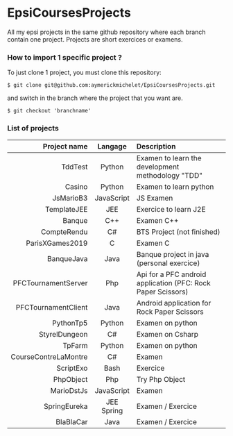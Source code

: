 # EpsiCoursesProjects

All my epsi projects in the same github repository where each branch contain one project.
Projects are short exercices or examens.

### How to import 1 specific project ?

To just clone 1 project, you must clone this repository:

```
$ git clone git@github.com:aymerickmichelet/EpsiCoursesProjects.git
```
and switch in the branch where the project that you want are.
```
$ git checkout 'branchname'
```

### List of projects

Project name | Langage | Description
---: | :---: | :---
TddTest | Python | Examen to learn the development methodology "TDD"
Casino | Python | Examen to learn python
JsMarioB3| JavaScript | JS Examen
TemplateJEE | JEE | Exercice to learn J2E
Banque | C++ | Examen C++
CompteRendu | C# | BTS Project (not finished)
ParisXGames2019 | C | Examen C
BanqueJava | Java | Banque project in java (personal exercice)
PFCTournamentServer | Php | Api for a PFC android application (PFC: Rock Paper Scissors) 
PFCTournamentClient | Java | Android application for Rock Paper Scissors
PythonTp5 | Python | Examen on python
StyrelDungeon | C# | Examen on Csharp
TpFarm | Python | Examen on python
CourseContreLaMontre | C# | Examen
ScriptExo | Bash | Exercice
PhpObject | Php | Try Php Object
MarioDstJs | JavaScript | Examen
SpringEureka | JEE Spring | Examen / Exercice
BlaBlaCar | Java | Examen / Exercice

